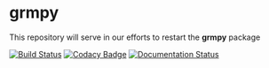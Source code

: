 # grmpy

This repository will serve in our efforts to restart the **grmpy** package

[![Build Status](https://travis-ci.org/grmToolbox/grmpy.svg?branch=master)](https://travis-ci.org/grmToolbox/grmpy) [![Codacy Badge](https://api.codacy.com/project/badge/Grade/e27b1ed4789f4d5596e84177a58dd2d8)](https://www.codacy.com/app/eisenhauer/grmpy?utm_source=github.com&amp;utm_medium=referral&amp;utm_content=grmToolbox/grmpy&amp;utm_campaign=Badge_Grade) [![Documentation Status](https://readthedocs.org/projects/grmpy/badge/?version=latest)](http://grmpy.readthedocs.io/en/latest/?badge=latest)
